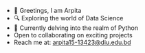 - 👋 Greetings, I am Arpita
- 🔍 Exploring the world of Data Science
- 🧠 Currently delving into the realm of Python
- Open to collaborating on exciting projects
- Reach me at: arpita15-13423@diu.edu.bd

<!--
**ArpitaKarmaker/ArpitaKarmaker** is a ✨ _special_ ✨ repository because its `README.md` (this file) appears on your GitHub profile.
-->
